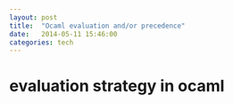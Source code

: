 ```yaml
---
layout: post
title:  "Ocaml evaluation and/or precedence"
date:   2014-05-11 15:46:00
categories: tech
---
```



# evaluation strategy in ocaml
